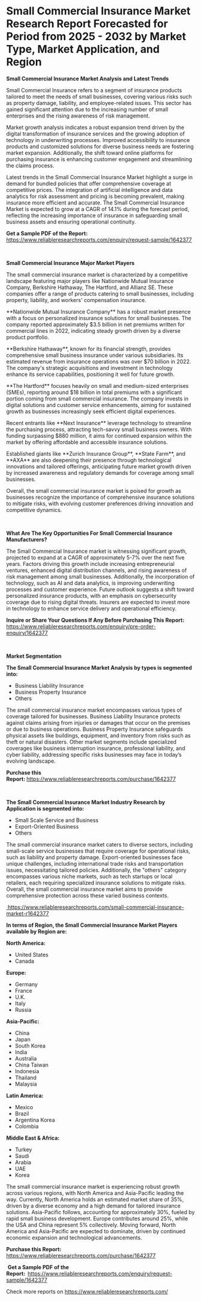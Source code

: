 <p><h1>Small Commercial Insurance Market Research Report Forecasted for Period from 2025 -  2032 by Market Type, Market Application, and Region</h1></p><p><strong>Small Commercial Insurance Market Analysis and Latest Trends</strong></p>
<p><p>Small Commercial Insurance refers to a segment of insurance products tailored to meet the needs of small businesses, covering various risks such as property damage, liability, and employee-related issues. This sector has gained significant attention due to the increasing number of small enterprises and the rising awareness of risk management.</p><p>Market growth analysis indicates a robust expansion trend driven by the digital transformation of insurance services and the growing adoption of technology in underwriting processes. Improved accessibility to insurance products and customized solutions for diverse business needs are fostering market expansion. Additionally, the shift toward online platforms for purchasing insurance is enhancing customer engagement and streamlining the claims process.</p><p>Latest trends in the Small Commercial Insurance Market highlight a surge in demand for bundled policies that offer comprehensive coverage at competitive prices. The integration of artificial intelligence and data analytics for risk assessment and pricing is becoming prevalent, making insurance more efficient and accurate. The Small Commercial Insurance Market is expected to grow at a CAGR of 14.1% during the forecast period, reflecting the increasing importance of insurance in safeguarding small business assets and ensuring operational continuity.</p></p>
<p><strong>Get a Sample PDF of the Report:&nbsp;</strong> <a href="https://www.reliableresearchreports.com/enquiry/request-sample/1642377?utm_campaign=2273&utm_medium=2&utm_source=Github&utm_content=ia&utm_term=09032025&utm_id=small-commercial-insurance">https://www.reliableresearchreports.com/enquiry/request-sample/1642377</a></p>
<p>&nbsp;</p>
<p><strong>Small Commercial Insurance Major Market Players</strong></p>
<p><p>The small commercial insurance market is characterized by a competitive landscape featuring major players like Nationwide Mutual Insurance Company, Berkshire Hathaway, The Hartford, and Allianz SE. These companies offer a range of products catering to small businesses, including property, liability, and workers' compensation insurance.</p><p>**Nationwide Mutual Insurance Company** has a robust market presence with a focus on personalized insurance solutions for small businesses. The company reported approximately $3.5 billion in net premiums written for commercial lines in 2022, indicating steady growth driven by a diverse product portfolio.</p><p>**Berkshire Hathaway**, known for its financial strength, provides comprehensive small business insurance under various subsidiaries. Its estimated revenue from insurance operations was over $70 billion in 2022. The company's strategic acquisitions and investment in technology enhance its service capabilities, positioning it well for future growth.</p><p>**The Hartford** focuses heavily on small and medium-sized enterprises (SMEs), reporting around $18 billion in total premiums with a significant portion coming from small commercial insurance. The company invests in digital solutions and customer service enhancements, aiming for sustained growth as businesses increasingly seek efficient digital experiences.</p><p>Recent entrants like **Next Insurance** leverage technology to streamline the purchasing process, attracting tech-savvy small business owners. With funding surpassing $880 million, it aims for continued expansion within the market by offering affordable and accessible insurance solutions.</p><p>Established giants like **Zurich Insurance Group**, **State Farm**, and **AXA** are also deepening their presence through technological innovations and tailored offerings, anticipating future market growth driven by increased awareness and regulatory demands for coverage among small businesses.</p><p>Overall, the small commercial insurance market is poised for growth as businesses recognize the importance of comprehensive insurance solutions to mitigate risks, with evolving customer preferences driving innovation and competitive dynamics.</p></p>
<p>&nbsp;</p>
<p><strong>What Are The Key Opportunities For Small Commercial Insurance Manufacturers?</strong></p>
<p><p>The Small Commercial Insurance market is witnessing significant growth, projected to expand at a CAGR of approximately 5-7% over the next five years. Factors driving this growth include increasing entrepreneurial ventures, enhanced digital distribution channels, and rising awareness of risk management among small businesses. Additionally, the incorporation of technology, such as AI and data analytics, is improving underwriting processes and customer experience. Future outlook suggests a shift toward personalized insurance products, with an emphasis on cybersecurity coverage due to rising digital threats. Insurers are expected to invest more in technology to enhance service delivery and operational efficiency.</p></p>
<p><strong>Inquire or Share Your Questions If Any Before Purchasing This Report:</strong> <a href="https://www.reliableresearchreports.com/enquiry/pre-order-enquiry/1642377?utm_campaign=2273&utm_medium=2&utm_source=Github&utm_content=ia&utm_term=09032025&utm_id=small-commercial-insurance">https://www.reliableresearchreports.com/enquiry/pre-order-enquiry/1642377</a></p>
<p>&nbsp;</p>
<p><strong>Market Segmentation</strong></p>
<p><strong>The Small Commercial Insurance Market Analysis by types is segmented into:</strong></p>
<p><ul><li>Business Liability Insurance</li><li>Business Property Insurance</li><li>Others</li></ul></p>
<p><p>The small commercial insurance market encompasses various types of coverage tailored for businesses. Business Liability Insurance protects against claims arising from injuries or damages that occur on the premises or due to business operations. Business Property Insurance safeguards physical assets like buildings, equipment, and inventory from risks such as theft or natural disasters. Other market segments include specialized coverages like business interruption insurance, professional liability, and cyber liability, addressing specific risks businesses may face in today’s evolving landscape.</p></p>
<p><strong>Purchase this Report:&nbsp;</strong><a href="https://www.reliableresearchreports.com/purchase/1642377?utm_campaign=2273&utm_medium=2&utm_source=Github&utm_content=ia&utm_term=09032025&utm_id=small-commercial-insurance">https://www.reliableresearchreports.com/purchase/1642377</a></p>
<p>&nbsp;</p>
<p><strong>The Small Commercial Insurance Market Industry Research by Application is segmented into:</strong></p>
<p><ul><li>Small Scale Service and Business</li><li>Export-Oriented Business</li><li>Others</li></ul></p>
<p><p>The small commercial insurance market caters to diverse sectors, including small-scale service businesses that require coverage for operational risks, such as liability and property damage. Export-oriented businesses face unique challenges, including international trade risks and transportation issues, necessitating tailored policies. Additionally, the "others" category encompasses various niche markets, such as tech startups or local retailers, each requiring specialized insurance solutions to mitigate risks. Overall, the small commercial insurance market aims to provide comprehensive protection across these varied business contexts.</p></p>
<p><a href="https://www.reliableresearchreports.com/small-commercial-insurance-market-r1642377?utm_campaign=2273&utm_medium=2&utm_source=Github&utm_content=ia&utm_term=09032025&utm_id=small-commercial-insurance">&nbsp;https://www.reliableresearchreports.com/small-commercial-insurance-market-r1642377</a></p>
<p><strong>In terms of Region, the Small Commercial Insurance Market Players available by Region are:</strong></p>
<p>
    <p> <strong> North America: </strong>
        <ul>
            <li>United States</li>
            <li>Canada</li>
        </ul>
        </p> 
    <p> <strong> Europe: </strong>
        <ul>
            <li>Germany</li>
            <li>France</li>
            <li>U.K.</li>
            <li>Italy</li>
            <li>Russia</li>
        </ul>
        </p> 
    <p> <strong> Asia-Pacific: </strong>
        <ul>
            <li>China</li>
            <li>Japan</li>
            <li>South Korea</li>
            <li>India</li>
            <li>Australia</li>
            <li>China Taiwan</li>
            <li>Indonesia</li>
            <li>Thailand</li>
            <li>Malaysia</li>
        </ul>
        </p> 
    <p> <strong> Latin America: </strong>
        <ul>
            <li>Mexico</li>
            <li>Brazil</li>
            <li>Argentina Korea</li>
            <li>Colombia</li>
        </ul>
        </p> 
    <p> <strong> Middle East & Africa: </strong>
        <ul>
            <li>Turkey</li>
            <li>Saudi</li>
            <li>Arabia</li>
            <li>UAE</li>
            <li>Korea</li>
        </ul>
    </p>
    </p>
<p><p>The small commercial insurance market is experiencing robust growth across various regions, with North America and Asia-Pacific leading the way. Currently, North America holds an estimated market share of 35%, driven by a diverse economy and a high demand for tailored insurance solutions. Asia-Pacific follows, accounting for approximately 30%, fueled by rapid small business development. Europe contributes around 25%, while the USA and China represent 5% collectively. Moving forward, North America and Asia-Pacific are expected to dominate, driven by continued economic expansion and technological advancements.</p></p>
<p><strong>Purchase this Report: </strong><a href="https://www.reliableresearchreports.com/purchase/1642377?utm_campaign=2273&utm_medium=2&utm_source=Github&utm_content=ia&utm_term=09032025&utm_id=small-commercial-insurance">https://www.reliableresearchreports.com/purchase/1642377</a></p>
<p>&nbsp;<strong>Get a Sample PDF of the Report:&nbsp;&nbsp;</strong><a href="https://www.reliableresearchreports.com/enquiry/request-sample/1642377?utm_campaign=2273&utm_medium=2&utm_source=Github&utm_content=ia&utm_term=09032025&utm_id=small-commercial-insurance">https://www.reliableresearchreports.com/enquiry/request-sample/1642377</a></p>
<p><strong></strong></p>
<p>Check more reports on <a href="https://www.reliableresearchreports.com/?utm_campaign=2273&utm_medium=2&utm_source=Github&utm_content=ia&utm_term=09032025&utm_id=small-commercial-insurance">https://www.reliableresearchreports.com/</a></p>